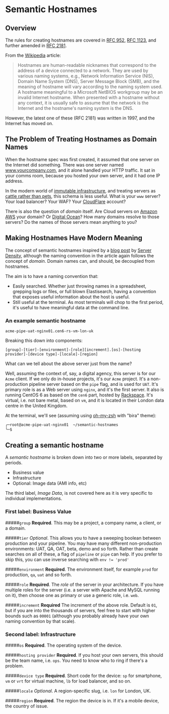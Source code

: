 # Semantic Hostnames

## Overview

The rules for creating hostnames are covered in [RFC 952][rfc952], [RFC 1123][rfc1123], and further amended in [RFC 2181][rfc2181].

From the [Wikipedia][wikipedia] article:

> Hostnames are human-readable nicknames that correspond to the address of a device connected to a network. They are used by various naming systems, e.g., Network Information Service (NIS), Domain Name System (DNS), Server Message Block (SMB), and the meaning of hostname will vary according to the naming system used. A hostname meaningful to a Microsoft NetBIOS workgroup may be an invalid Internet hostname. When presented with a hostname without any context, it is usually safe to assume that the network is the Internet and the hostname's naming system is the DNS.
 
However, the latest one of these (RFC 2181) was written in 1997, and the Internet has moved on.

## The Problem of Treating Hostnames as Domain Names

When the hostname spec was first created, it assumed that one server on the Internet did something. There was one server named www.yourcompany.com, and it alone handled your HTTP traffic. It sat in your comms room, because you hosted your own server, and it had one IP address.

In the modern world of [immutable infrastructure][immutable_infrastructure], and treating servers as [cattle rather than pets][cattle_pets], this schema is less useful. What is your `www` server? Your load balancer? Your WAF? Your [CloudFlare][cloudflare] account?

There is also the question of _domain_ itself. Are Cloud servers on [Amazon AWS][aws] your domain? Or [Digital Ocean][digital_ocean]? How many domains resolve to those servers? Do the names of those servers mean anything to you?

## Making Hostnames Have Modern Meaning 

The concept of semantic hostnames inspired by a [blog post][sd_blog] by [Server Density][server_density], although the naming convention in the article again follows the concept of _domain_. Domain names can, and should, be decoupled from hostnames.

The aim is to have a naming convention that:

- Easily searched. Whether just throwing names in a spreadsheet, grepping logs or files, or full blown Elastisearch, having a convention that exposes useful information about the host is useful.
- Still useful at the terminal. As most terminals will chop to the first period, it's useful to have meaningful data at the command line.

### An example semantic hostname

`acme-pipe-uat-nginx01.cen6-rs-vm-lon-uk`

Breaking this down into components:

`[group]-[tier]-[environment]-[role][increment].[os]-[hosting provider]-[device type]-[locale]-[region]`

What can we tell about the above server just from the name?

Well, assuming the context of, say, a digital agency, this server is for our `Acme` client. If we only do in-house projects, it's our `Acme` project. It's a non-production pipeline server based on the `pipe` flag, and is used for `UAT`. It's primary role is as a Web server using `nginx`, and it's the first server. It also is running CentOS 6 as based on the `cen6` part, hosted by [Rackspace][rackspace]. It's virtual, i.e. not bare metal, based on `vm`, and it is located in their London data centre in the United Kingdom.

At the terminal, we'll see (assuming using [oh-my-zsh][ohmyzsh] with "bira" theme):

```bash
╭─root@acme-pipe-uat-nginx01  ~/semantic-hostnames
╰─$
```

## Creating a semantic hostname

A _semantic hostname_ is broken down into two or more labels, separated by periods.

- Business value
- Infrastructure
- Optional: Image data (AMI info, etc)

The third label, _Image Data_, is not covered here as it is very specific to individual implementations.

### First label: Business Value

#####`group`
**Required**. This may be a project, a company name, a client, or a domain. 

#####`tier`
_Optional_. This allows you to have a sweeping boolean between production and your pipeline. You may have many different non-production environments: UAT, QA, OAT, beta, demo and so forth. Rather than create searches on all of these, a flag of `pipeline` or `pipe` can help. If you prefer to skip this, you can use inverse searching with `env != 'prod'` 

#####`environment`
**Required**. The environment itself, for example `prod` for production, `qa`, `uat` and so forth.

#####`role`
**Required**. The _role_ of the server in your architecture. If you have multiple roles for the server (i.e. a server with Apache and MySQL running on it), then choose one as primary or use a generic role, i.e. `web`.

#####`increment`
**Required** The increment of the above role. Default is `01`, but if you are into the thousands of servers, feel free to start with higher bounds such as `00001` (although you probably already have your own naming convention by that scale).


### Second label: Infrastructure

#####`os`
**Required**. The operating system of the device.

#####`hosting provider`
**Required**. If you host your own servers, this should be the team name, i.e. `ops`. You need to know who to ring if there's a problem.

#####`device type`
**Required**. Short code for the device: `sp` for smartphone, `vm` or `vrt` for virtual machine, `lb` for load balancer, and so on.


#####`locale`
_Optional_.  A region-specific slug, i.e. `lon` for London, UK.

#####`region`
**Required**. The region the device is in. If it's a mobile device, the country of issue. 


[wikipedia]: https://en.wikipedia.org/wiki/Hostname "Link to hostnames article on Wikipedia"
[rfc952]: https://www.ietf.org/rfc/rfc952.txt "IETF RFC 952" 
[rfc1123]: https://www.ietf.org/rfc/rfc1123.txt "IETF RFC 1123"
[rfc2181]: https://www.ietf.org/rfc/rfc2181.txt "IETF RFC 2181"
[immutable_infrastructure]: https://blog.codeship.com/immutable-infrastructure/ "Blog post by Codeship on the concept of Immutable Infrastructure"
[cattle_pets]: http://www.lauradhamilton.com/servers-pets-versus-cattle 'Excellent summary of the "Pets vs Cattle" concept'
[cloudflare]: https://www.cloudflare.com/ "CloudFlare home page"
[sd_blog]: https://blog.serverdensity.com/picking-server-hostnames/ "Server Density blog on hostnames"
[server_density]: https://www.serverdensity.com/ "Server Density home page"
[ohmyzsh]: http://ohmyz.sh/ "Oh my ZSH home page"
[rackspace]: http://www.rackspace.com/ "Rackspace home page"
[aws]: https://aws.amazon.com/ "Amazon AWS homepage"
[digital_ocean]: https://www.digitalocean.com "Digital Ocean homepage"
